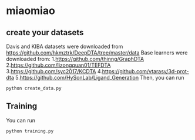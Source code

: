 # miaomiao
## create your datasets
Davis and KIBA datasets were downloaded from https://github.com/hkmztrk/DeepDTA/tree/master/data
Base learners were downloaded from:
1.https://github.com/thinng/GraphDTA
2.https://github.com/lizongquan01/TEFDTA
3.https://github.com/syc2017/KCDTA
4.https://github.com/vtarasv/3d-prot-dta
5.https://github.com/HySonLab/Ligand_Generation
Then, you can run
```
python create_data.py
```
## Training
You can run
```
python training.py
```
